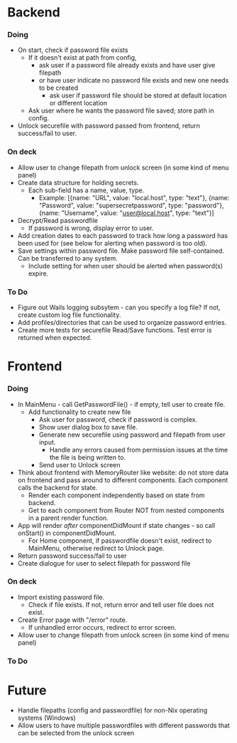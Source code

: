 # Backend

### Doing
- On start, check if password file exists
    - If it doesn't exist at path from config,
        - ask user if a password file already exists and have user give filepath
        - or have user indicate no password file exists and new one needs to be created
            - ask user if password file should be stored at default location or different location
    - Ask user where he wants the password file saved; store path in config.
- Unlock securefile with password passed from frontend, return success/fail to user.

### On deck
- Allow user to change filepath from unlock screen (in some kind of menu panel)
- Create data structure for holding secrets.
    - Each sub-field has a name, value, type.
        - Example: [{name: "URL", value: "local.host", type: "text"}, {name: "Password", value: "supersecretpassword", type: "password"}, {name: "Username", value: "user@local.host", type: "text"}]
- Decrypt/Read passwordfile
    - If password is wrong, display error to user.
- Add creation dates to each password to track how long a password has been used for (see below for alerting when password is too old).
- Save settings within password file. Make password file self-contained. Can be transferred to any system.
  - Include setting for when user should be alerted when password(s) expire.

### To Do
- Figure out Wails logging subsytem - can you specify a log file? If not, create custom log file functionality.
- Add profiles/directories that can be used to organize password entries.
- Create more tests for securefile Read/Save functions. Test error is returned when expected.

# Frontend

### Doing
- In MainMenu - call GetPasswordFile() - if empty, tell user to create file.
  - Add functionality to create new file
    - Ask user for password, check if password is complex.
    - Show user dialog box to save file.
    - Generate new securefile using password and filepath from user input.
      - Handle any errors caused from permission issues at the time the file is being written to.
    - Send user to Unlock screen
- Think about frontend with MemoryRouter like website: do not store data on frontend and pass around to different components. Each component calls the backend for state.
  - Render each component independently based on state from backend.
  - Get to each component from Router NOT from nested components in a parent render function.
- App will render *after* componentDidMount if state changes - so call onStart() in componentDidMount.
  - For Home component, if passwordfile doesn't exist, redirect to MainMenu, otherwise redirect to Unlock page.
- Return password success/fail to user
- Create dialogue for user to select filepath for password file

### On deck
- Import existing password file.
  - Check if file exists. If not, return error and tell user file does not exist.
- Create Error page with "/error" route.
  - If unhandled error occurs, redirect to error screen.
- Allow user to change filepath from unlock screen (in some kind of menu panel)

### To Do

# Future
- Handle filepaths (config and passwordfile) for non-Nix operating systems (Windows)
- Allow users to have multiple passwordfiles with different passwords that can be selected from the unlock screen

